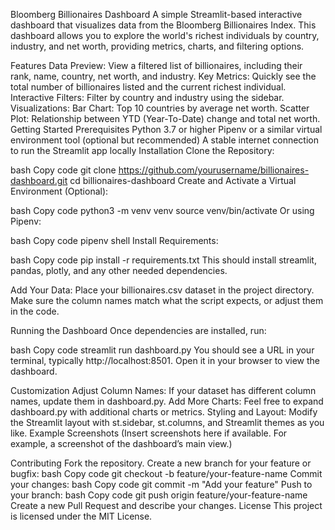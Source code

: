 Bloomberg Billionaires Dashboard
A simple Streamlit-based interactive dashboard that visualizes data from the Bloomberg Billionaires Index. This dashboard allows you to explore the world's richest individuals by country, industry, and net worth, providing metrics, charts, and filtering options.

Features
Data Preview: View a filtered list of billionaires, including their rank, name, country, net worth, and industry.
Key Metrics: Quickly see the total number of billionaires listed and the current richest individual.
Interactive Filters: Filter by country and industry using the sidebar.
Visualizations:
Bar Chart: Top 10 countries by average net worth.
Scatter Plot: Relationship between YTD (Year-To-Date) change and total net worth.
Getting Started
Prerequisites
Python 3.7 or higher
Pipenv or a similar virtual environment tool (optional but recommended)
A stable internet connection to run the Streamlit app locally
Installation
Clone the Repository:

bash
Copy code
git clone https://github.com/yourusername/billionaires-dashboard.git
cd billionaires-dashboard
Create and Activate a Virtual Environment (Optional):

bash
Copy code
python3 -m venv venv
source venv/bin/activate
Or using Pipenv:

bash
Copy code
pipenv shell
Install Requirements:

bash
Copy code
pip install -r requirements.txt
This should install streamlit, pandas, plotly, and any other needed dependencies.

Add Your Data: Place your billionaires.csv dataset in the project directory. Make sure the column names match what the script expects, or adjust them in the code.

Running the Dashboard
Once dependencies are installed, run:

bash
Copy code
streamlit run dashboard.py
You should see a URL in your terminal, typically http://localhost:8501. Open it in your browser to view the dashboard.

Customization
Adjust Column Names: If your dataset has different column names, update them in dashboard.py.
Add More Charts: Feel free to expand dashboard.py with additional charts or metrics.
Styling and Layout: Modify the Streamlit layout with st.sidebar, st.columns, and Streamlit themes as you like.
Example Screenshots
(Insert screenshots here if available. For example, a screenshot of the dashboard’s main view.)

Contributing
Fork the repository.
Create a new branch for your feature or bugfix:
bash
Copy code
git checkout -b feature/your-feature-name
Commit your changes:
bash
Copy code
git commit -m "Add your feature"
Push to your branch:
bash
Copy code
git push origin feature/your-feature-name
Create a new Pull Request and describe your changes.
License
This project is licensed under the MIT License.